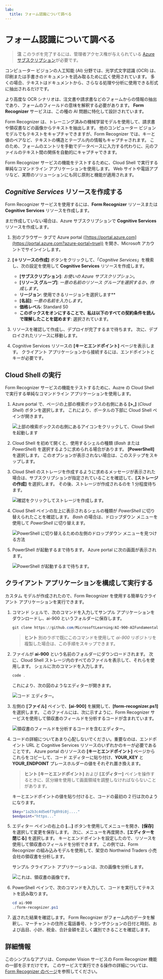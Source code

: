 ```yaml
---
lab:
  title: フォーム認識について調べる
---
```


# フォーム認識について調べる

> **注** このラボを完了するには、管理者アクセス権が与えられている [Azure サブスクリプション](https://azure.microsoft.com/free?azure-portal=true)が必要です。

コンピューター ビジョンの人工知能 (AI) 分野では、光学式文字認識 (OCR) は、印刷または手書きのドキュメントを読み取るために広く使用されています。 多くの場合、テキストはドキュメントから、さらなる処理や分析に使用できる形式に抽出されるだけです。

より高度な OCR シナリオは、注文書や請求書などのフォームからの情報の抽出であり、フォームのフィールドの意味を解釈する必要があります。 **Form Recognizer** サービスは、この種の AI 問題に特化して設計されています。

Form Recognizer は、トレーニング済みの機械学習モデルを使用して、請求書や領収書などの画像からテキストを抽出します。 他のコンピューター ビジョン モデルでもテキストをキャプチャできますが、Form Recognizer では、キーと値のペアなど、テキストの構造とテーブル内の情報もキャプチャされます。 このため、フォームのエントリを手動でデータベースに入力する代わりに、元のファイルのテキスト間の関係を自動的にキャプチャできます。 

Form Recognizer サービスの機能をテストするために、Cloud Shell で実行する単純なコマンドライン アプリケーションを使用します。 Web サイトや電話アプリなど、実際のソリューションにも同じ原則と機能が適用されます。

## *Cognitive Services* リソースを作成する

Form Recognizer サービスを使用するには、**Form Recognizer** リソースまたは **Cognitive Services** リソースを作成します。

まだ作成していない場合は、Azure サブスクリプションで **Cognitive Services** リソースを作成します。

1. 別のブラウザー タブで Azure portal ([https://portal.azure.com](https://portal.azure.com?azure-portal=true)) を開き、Microsoft アカウントでサインインします。

1. **[&#65291;リソースの作成]** ボタンをクリックして、「*Cognitive Services*」を検索し、次の設定を使用して **Cognitive Services** リソースを作成します。
    - **[サブスクリプション]**: *お使いの Azure サブスクリプション*。
    - **[リソース グループ]**: *一意の名前のリソース グループを選択するか、作成します*。
    - **リージョン**: 使用できるリージョンを選択します**
    - **[名前]**: *一意の名前を入力します*。
    - **価格レベル**: Standard S0
    - **このボックスをオンにすることで、私は以下のすべての契約条件を読んで理解したことを認めます**: 選択されています。

1. リソースを確認して作成し、デプロイが完了するまで待ちます。 次に、デプロイされたリソースに移動します。

1. Cognitive Services リソースの **[キーとエンドポイント]** ページを表示します。 クライアント アプリケーションから接続するには、エンドポイントとキーが必要です。

## Cloud Shell の実行

Form Recognizer サービスの機能をテストするために、Auzre の Cloud Shell で実行する単純なコマンドライン アプリケーションを使用します。 

1. Azure portal で、ページの上部の検索ボックスの右側にある **[>_]** (*Cloud Shell*) ボタンを選択します。 これにより、ポータルの下部に Cloud Shell ペインが開きます。 

    ![上部の検索ボックスの右側にあるアイコンをクリックして、Cloud Shell を起動します](media/analyze-receipts/powershell-portal-guide-1.png)

1. Cloud Shell を初めて開くと、使用するシェルの種類 (*Bash* または *PowerShell*) を選択するように求められる場合があります。 **[PowerShell]** を選択します。 このオプションが表示されない場合は、このステップをスキップします。  

1. Cloud Shell のストレージを作成するように求めるメッセージが表示された場合は、サブスクリプションが指定されていることを確認して、**[ストレージの作成]** を選択します。 その後、ストレージが作成されるのを 1 分程度待ちます。

    ![確認をクリックしてストレージを作成します。](media/analyze-receipts/powershell-portal-guide-2.png)

1. Cloud Shell ペインの左上に表示されるシェルの種類が *PowerShell* に切り替えられたことを確認します。 *Bash* の場合は、ドロップダウン メニューを使用して *PowerShell* に切り替えます。

    ![PowerShell に切り替えるための左側のドロップダウン メニューを見つける方法](media/analyze-receipts/powershell-portal-guide-3.png) 

1. PowerShell が起動するまで待ちます。 Azure portal に次の画面が表示されます。  

    ![PowerShell が起動するまで待ちます。](media/analyze-receipts/powershell-prompt.png) 

## クライアント アプリケーションを構成して実行する

カスタム モデルが作成されたので、Form Recognizer を使用する簡単なクライアント アプリケーションを実行できます。

1. コマンド シェルで、次のコマンドを入力してサンプル アプリケーションをダウンロードし、ai-900 というフォルダーに保存します。

    ```PowerShell
    git clone https://github.com/MicrosoftLearning/AI-900-AIFundamentals ai-900
    ```

    >**ヒント** 別のラボで既にこのコマンドを使用して *ai-900* リポジトリを複製した場合は、この手順をスキップできます。

1. ファイルが **ai-900** という名前のフォルダーにダウンロードされます。 次に、Cloud Shell ストレージ内のすべてのファイルを表示して、それらを使用します。 シェルに次のコマンドを入力します。

    ```PowerShell
    code .
    ```

    これにより、次の図のようなエディターが開きます。 

    ![コード エディター。](media/analyze-receipts/powershell-portal-guide-4.png)

1. 左側の **[ファイル]** ペインで、**[ai-900]** を展開して、**[form-recognizer.ps1]** を選択します。 このファイルには、次に示すように、Form Recognizer サービスを使用して領収書のフィールドを分析するコードが含まれています。

    ![領収書のフィールドを分析するコードを含むエディター。](media/analyze-receipts/recognize-receipt-code.png)

1. コードの詳細についてあまり心配しないでください。重要なのは、エンドポイント URL と Cognitive Services リソースのいずれかのキーが必要であることです。 Azure portal のリソースの **[キーとエンドポイント]** ページからこれらをコピーして、コード エディターに貼り付け、**YOUR_KEY** と **YOUR_ENDPOINT** プレースホルダーの値をそれぞれ置き換えます。

    > **ヒント** **[キーとエンドポイント]** および **[エディター]** ペインを操作するときに、区分線を使用して画面領域を調整しなければならないことがあります。

    キーとエンドポイントの値を貼り付けると、コードの最初の 2 行は次のようになります。

    ```PowerShell
    $key="1a2b3c4d5e6f7g8h9i0j...."    
    $endpoint="https..."
    ```

1. エディター ペインの右上の **[...]** ボタンを使用してメニューを開き、**[保存]** を選択して変更を保存します。 次に、メニューを再度開き、**[エディターを閉じる]** を選択します。 キーとエンドポイントを設定したので、リソースを使用して領収書のフィールドを分析できます。 この例では、Form Recognizer の組み込みモデルを使用して、架空の Northwind Traders 小売会社の領収書を分析します。

    サンプル クライアント アプリケーションは、次の画像を分析します。

    ![これは、領収書の画像です。](media/analyze-receipts/receipt.jpg)

1. PowerShell ペインで、次のコマンドを入力して、コードを実行してテキストを読み取ります。

    ```PowerShell
    cd ai-900
    ./form-recognizer.ps1
    ```

1. 返された結果を確認します。 Form Recognizer がフォーム内のデータを解釈し、マーチャントの住所と電話番号、トランザクションの日付と時刻、および品目、小計、税金、合計金額を正しく識別できることを確認します。

## 詳細情報

このシンプルなアプリは、Computer Vision サービスの Form Recognizer 機能の一部を示すだけです。 このサービスで実行できる操作の詳細については、[Form Recognizer のページ](https://docs.microsoft.com/azure/applied-ai-services/form-recognizer/overview)を参照してください。

